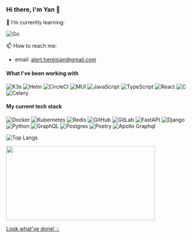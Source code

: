 ### Hi there, I'm Yan 👋

🌱 I’m currently learning:
<!-- - **Rust** -->
<!-- - **OCaml** -->
<!-- - **Elixir** -->
![Go](https://img.shields.io/badge/golang%20-%2300ADD8.svg?&style=for-the-badge&logo=go&logoColor=white)

📫 How to reach me:
- email: alert.hereisian@gmail.com

<!--
🤔 I’m looking for help with:
- **Three.js**

- 👨‍💻 I'm open for job opportunities
- 🔭 I’m currently working on ...
- 👯 I’m looking to collaborate on ...
- 🤔 I’m looking for help with ...
- 💬 Ask me about ...
- 📫 How to reach me: ...
- ⚡ Fun fact: ...
-->
#### What I've been working with
![K3s](https://img.shields.io/badge/k3s%20-%23FFC61C?&style=for-the-badge&logo=k3s&logoColor=black)
![Helm](https://img.shields.io/badge/helm%20-%230F1689?&style=for-the-badge&logo=helm&logoColor=white)
![CircleCI](https://img.shields.io/badge/circleci%20-%23343434?&style=for-the-badge&logo=circleci&logoColor=white)
![MUI](https://img.shields.io/badge/mui%20-%23007FFF?&style=for-the-badge&logo=mui&logoColor=white)
![JavaScript](https://img.shields.io/badge/javascript%20-%23323330?&style=for-the-badge&logo=javascript&logoColor=%23F7DF1E)
![TypeScript](https://img.shields.io/badge/typescript%20-%233178C6?&style=for-the-badge&logo=typescript&logoColor=white)
![React](https://img.shields.io/badge/react%20-%23282c34?&style=for-the-badge&logo=react&logoColor=%2361dafb)
![C](https://img.shields.io/badge/clang%20-%23A8B9CC?&style=for-the-badge&logo=c&logoColor=white)
![Celery](https://img.shields.io/badge/celery%20-%2337814A?&style=for-the-badge&logo=celery&logoColor=white)

#### My current tech stack
![Docker](https://img.shields.io/badge/docker%20-%232496ED?&style=for-the-badge&logo=docker&logoColor=white)
![Kubernetes](https://img.shields.io/badge/kubernetes%20-%23326CE5?&style=for-the-badge&logo=kubernetes&logoColor=white)
![Redis](https://img.shields.io/badge/redis%20-%23DC382D?&style=for-the-badge&logo=redis&logoColor=white)
![GitHub](https://img.shields.io/badge/github%20-%23121011?&style=for-the-badge&logo=github&logoColor=white)
![GitLab](https://img.shields.io/badge/gitlab%20-%23181717?&style=for-the-badge&logo=gitlab&logoColor=white)
![FastAPI](https://img.shields.io/badge/fastapi%20-%23009688?&style=for-the-badge&logo=fastapi&logoColor=white)
![Django](https://img.shields.io/badge/django%20-%230c4b33?&style=for-the-badge&logo=django&logoColor=white)
![Python](https://img.shields.io/badge/python%20-%231e415e?&style=for-the-badge&logo=python&logoColor=white)
![GraphQL](https://img.shields.io/badge/graphql%20-%23E10098?&style=for-the-badge&logo=graphql&logoColor=white)
![Postgres](https://img.shields.io/badge/postgres%20-%234169E1?&style=for-the-badge&logo=postgresql&logoColor=white)
![Poetry](https://img.shields.io/badge/poetry%20-%2360A5FA?&style=for-the-badge&logo=poetry&logoColor=white)
![Apollo Graphql](https://img.shields.io/badge/apollo_graphql%20-%23311C87?style=for-the-badge&logo=apollographql)

![Top Langs](https://github-readme-stats.vercel.app/api/top-langs/?username=yan-aint-nickname&hide=html,css,ruby&langs_count=8)

<div>
    <img src="https://media.giphy.com/media/NTur7XlVDUdqM/giphy.gif" width="400" height="200"/>
</div>

[Look what've done! 💡](https://yan-aint-nickname.github.io/p5-sketches/)
